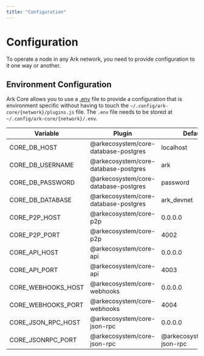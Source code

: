 ```yaml
---
title: "Configuration"
---
```


# Configuration

To operate a node in any Ark network, you need to provide configuration to it one way or another.

## Environment Configuration

Ark Core allows you to use a [.env](https://github.com/bevry/envfile) file to provide a configuration that is environment specific without having to touch the `~/.config/ark-core/{network}/plugins.js` file. The `.env` file needs to be stored at `~/.config/ark-core/{network}/.env`.

| Variable          | Plugin                               | Default                                               |
|-------------------|--------------------------------------|-------------------------------------------------------|
| CORE_DB_HOST       | @arkecosystem/core-database-postgres | localhost                                             |
| CORE_DB_USERNAME   | @arkecosystem/core-database-postgres | ark                                                   |
| CORE_DB_PASSWORD   | @arkecosystem/core-database-postgres | password                                              |
| CORE_DB_DATABASE   | @arkecosystem/core-database-postgres | ark_devnet                                            |
| CORE_P2P_HOST      | @arkecosystem/core-p2p               | 0.0.0.0                                               |
| CORE_P2P_PORT      | @arkecosystem/core-p2p               | 4002                                                  |
| CORE_API_HOST      | @arkecosystem/core-api               | 0.0.0.0                                               |
| CORE_API_PORT      | @arkecosystem/core-api               | 4003                                                  |
| CORE_WEBHOOKS_HOST | @arkecosystem/core-webhooks          | 0.0.0.0                                               |
| CORE_WEBHOOKS_PORT | @arkecosystem/core-webhooks          | 4004                                                  | 
| CORE_JSON_RPC_HOST  | @arkecosystem/core-json-rpc          | 0.0.0.0                                               |
| CORE_JSONRPC_PORT  | @arkecosystem/core-json-rpc          | @arkecosystem/core-json-rpc                           |
